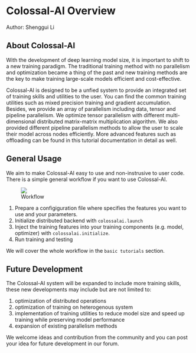# Colossal-AI Overview

Author: Shenggui Li

## About Colossal-AI

With the development of deep learning model size, it is important to shift to a new training paradigm. The traditional training method with no parallelism and optimization became a thing of the past and new training methods are the key to make training large-scale models efficient and cost-effective.

Colossal-AI is designed to be a unfied system to provide an integrated set of training skills and utilities to the user. You can find the common training utilities such as mixed precision training and gradient accumulation. Besides, we provide an array of parallelism including data, tensor and pipeline parallelism. We optimize tensor parallelism with different multi-dimensional distributed matrix-matrix multiplication algorithm. We also provided different pipeline parallelism methods to allow the user to scale their model across nodes efficiently. More advanced features such as offloading can be found in this tutorial documentation in detail as well.

## General Usage

We aim to make Colossal-AI easy to use and non-instrusive to user code. There is a simple general workflow if you want to use Colossal-AI.

<figure style={{textAlign: "center"}}>
<img src="https://s2.loli.net/2022/01/28/ZK7ICWzbMsVuJof.png"/>
<figcaption>Workflow</figcaption>
</figure>

1. Prepare a configiguration file where specifies the features you want to use and your parameters.
2. Initialize distributed backend with `colossalai.launch`
3. Inject the training features into your training components (e.g. model, optimizer) with `colossalai.initialize`.
4. Run training and testing 

We will cover the whole workflow in the `basic tutorials` section.

## Future Development

The Colossal-AI system will be expanded to include more training skills, these new developments may include but are not limited to:

1. optimization of distributed operations
2. optimization of training on heterogenous system
3. implementation of training utilities to reduce model size and speed up training while preserving model performance
4. expansion of existing parallelism methods

We welcome ideas and contribution from the community and you can post your idea for future development in our forum.